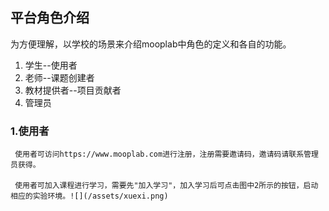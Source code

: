 ## 平台角色介绍

为方便理解，以学校的场景来介绍mooplab中角色的定义和各自的功能。

1. 学生--使用者
2. 老师--课题创建者
3. 教材提供者--项目贡献者
4. 管理员

### 1.使用者

     使用者可访问https://www.mooplab.com进行注册，注册需要邀请码，邀请码请联系管理员获得。

     使用者可加入课程进行学习，需要先"加入学习"，加入学习后可点击图中2所示的按钮，启动相应的实验环境。![](/assets/xuexi.png)





